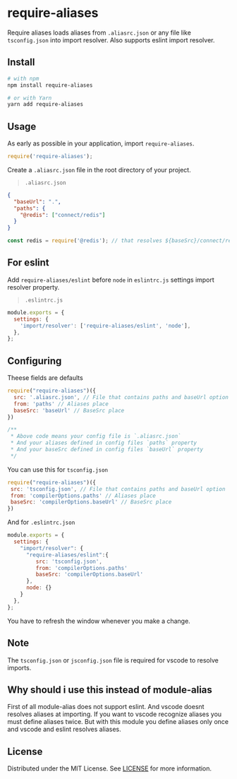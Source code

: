 # require-aliases

Require aliases loads aliases from `.aliasrc.json` or any file like `tsconfig.json` into import resolver. Also supports eslint import resolver.

## Install

```bash
# with npm
npm install require-aliases

# or with Yarn
yarn add require-aliases
```

## Usage

As early as possible in your application, import `require-aliases`.

```javascript
require('require-aliases');
```

Create a `.aliasrc.json` file in the root directory of your project.

> `.aliasrc.json`

```json
{
  "baseUrl": ".",
  "paths": {
    "@redis": ["connect/redis"]
  }
}
```

```javascript
const redis = require('@redis'); // that resolves ${baseSrc}/connect/redis
```

## For eslint

Add `require-aliases/eslint` before `node` in `eslintrc.js` settings import resolver property.

> `.eslintrc.js`

```javascript
module.exports = {
  settings: {
    'import/resolver': ['require-aliases/eslint', 'node'],
  },
};
```

## Configuring

Theese fields are defaults

```javascript
require("require-aliases")({
  src: '.aliasrc.json', // File that contains paths and baseUrl option
  from: 'paths' // Aliases place
  baseSrc: 'baseUrl' // BaseSrc place
})

/**
 * Above code means your config file is `.aliasrc.json`
 * And your aliases defined in config files `paths` property
 * And your baseSrc defined in config files `baseUrl` property
 */
```

You can use this for `tsconfig.json`

```javascript
require("require-aliases")({
 src: 'tsconfig.json', // File that contains paths and baseUrl option
 from: 'compilerOptions.paths' // Aliases place
 baseSrc: 'compilerOptions.baseUrl' // BaseSrc place
})
```

And for `.eslintrc.json`

```javascript
module.exports = {
  settings: {
    "import/resolver": {
      "require-aliases/eslint":{
         src: 'tsconfig.json',
         from: 'compilerOptions.paths'
         baseSrc: 'compilerOptions.baseUrl'
      },
      node: {}
    }
  },
};
```

You have to refresh the window whenever you make a change.

## Note

The `tsconfig.json` or `jsconfig.json` file is required for vscode to resolve imports.
## Why should i use this instead of module-alias

First of all module-alias does not support eslint.
And vscode doesnt resolves aliases at importing.
If you want to vscode recognize aliases you must define aliases twice.
But with this module you define aliases only once and vscode and eslint resolves aliases.

## License
Distributed under the MIT License. See [LICENSE](./LICENSE) for more information.